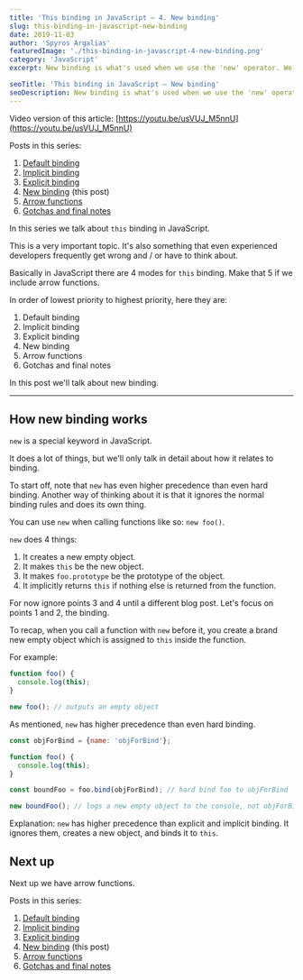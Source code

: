```yaml
---
title: 'This binding in JavaScript – 4. New binding'
slug: this-binding-in-javascript-new-binding
date: 2019-11-03
author: 'Spyros Argalias'
featuredImage: './this-binding-in-javascript-4-new-binding.png'
category: 'JavaScript'
excerpt: New binding is what's used when we use the 'new' operator. We examine what 'new' does as well as its precedence compared to other binding methods.

seoTitle: 'This binding in JavaScript – New binding'
seoDescription: New binding is what's used when we use the 'new' operator. We examine what 'new' does as well as its precedence compared to other binding methods.
---
```


Video version of this article: [https://youtu.be/usVUJ_M5nnU](https://youtu.be/usVUJ_M5nnU)

Posts in this series:
1. [Default binding](/blog/this-binding-in-javascript-1-default-binding/)
2. [Implicit binding](/blog/this-binding-in-javascript-2-implicit-binding/)
3. [Explicit binding](/blog/this-binding-in-javascript-3-explicit-binding/)
4. [New binding](/blog/this-binding-in-javascript-4-new-binding/) (this post)
5. [Arrow functions](/blog/this-binding-in-javascript-5-arrow-functions/)
6. [Gotchas and final notes](/blog/this-binding-in-javascript-6-gotchas-and-final-notes/)

In this series we talk about `this` binding in JavaScript.

This is a very important topic. It's also something that even experienced developers frequently get wrong and / or have to think about.

Basically in JavaScript there are 4 modes for `this` binding. Make that 5 if we include arrow functions.

In order of lowest priority to highest priority, here they are:
1. Default binding
2. Implicit binding
3. Explicit binding
4. New binding
5. Arrow functions
6. Gotchas and final notes


In this post we'll talk about new binding.

---

## How new binding works


`new` is a special keyword in JavaScript.

It does a lot of things, but we'll only talk in detail about how it relates to binding.

To start off, note that `new` has even higher precedence than even hard binding. Another way of thinking about it is that it ignores the normal binding rules and does its own thing.

You can use `new` when calling functions like so: `new foo()`.

`new` does 4 things:
1. It creates a new empty object.
2. It makes `this` be the new object.
3. It makes `foo.prototype` be the prototype of the object.
4. It implicitly returns `this` if nothing else is returned from the function.

For now ignore points 3 and 4 until a different blog post. Let's focus on points 1 and 2, the binding.

To recap, when you call a function with `new` before it, you create a brand new empty object which is assigned to `this` inside the function.

For example:
```js
function foo() {
  console.log(this);
}

new foo(); // outputs an empty object
```


As mentioned, `new` has higher precedence than even hard binding.

```js
const objForBind = {name: 'objForBind'};

function foo() {
  console.log(this);
}

const boundFoo = foo.bind(objForBind); // hard bind foo to objForBind

new boundFoo(); // logs a new empty object to the console, not objForBind
```

Explanation:
`new` has higher precedence than explicit and implicit binding. It ignores them, creates a new object, and binds it to `this`.


## Next up

Next up we have arrow functions.

Posts in this series:
1. [Default binding](/blog/this-binding-in-javascript-1-default-binding/)
2. [Implicit binding](/blog/this-binding-in-javascript-2-implicit-binding/)
3. [Explicit binding](/blog/this-binding-in-javascript-3-explicit-binding/)
4. [New binding](/blog/this-binding-in-javascript-4-new-binding/) (this post)
5. [Arrow functions](/blog/this-binding-in-javascript-5-arrow-functions/)
6. [Gotchas and final notes](/blog/this-binding-in-javascript-6-gotchas-and-final-notes/)
